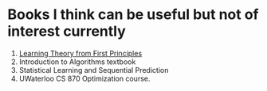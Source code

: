 # Books I think can be useful but not of interest currently
1. [Learning Theory from First Principles](https://www.di.ens.fr/~fbach/ltfp_book.pdf)
2. Introduction to Algorithms textbook
3. Statistical Learning and Sequential Prediction
4. UWaterloo CS 870 Optimization course.
